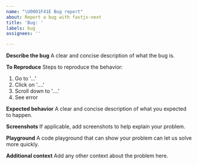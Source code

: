 ```yaml
---
name: "\U0001F41E Bug report"
about: Report a bug with fastjs-next
title: 'Bug: '
labels: bug
assignees: ''

---
```


**Describe the bug**
A clear and concise description of what the bug is.

**To Reproduce**
Steps to reproduce the behavior:
1. Go to '...'
2. Click on '....'
3. Scroll down to '....'
4. See error

**Expected behavior**
A clear and concise description of what you expected to happen.

**Screenshots**
If applicable, add screenshots to help explain your problem.

**Playground**
A code playground that can show your problem can let us solve more quickly.

**Additional context**
Add any other context about the problem here.
